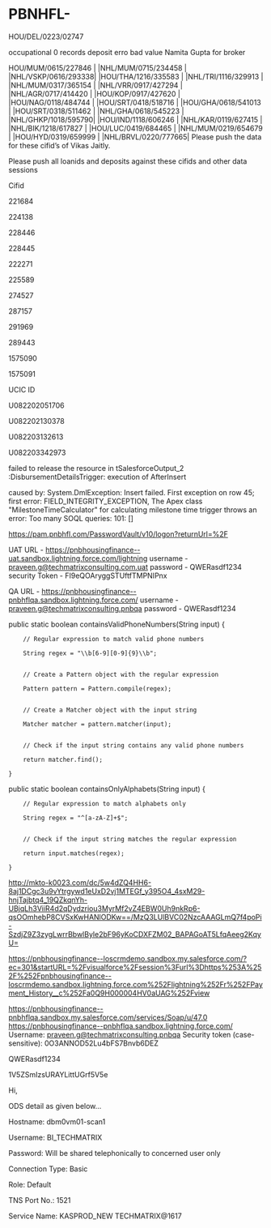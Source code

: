 # PBNHFL-

HOU/DEL/0223/02747

occupational 0 records
deposit erro bad value Namita Gupta for broker

HOU/MUM/0615/227846 |
|NHL/MUM/0715/234458 |
|NHL/VSKP/0616/293338|
|HOU/THA/1216/335583 |
|NHL/TRI/1116/329913 |
|NHL/MUM/0317/365154 |
|NHL/VRR/0917/427294 |
|NHL/AGR/0717/414420 |
|HOU/KOP/0917/427620 |
|HOU/NAG/0118/484744 |
|HOU/SRT/0418/518716 |
|HOU/GHA/0618/541013 |
|HOU/SRT/0318/511462 |
|NHL/GHA/0618/545223 |
|NHL/GHKP/1018/595790|
|HOU/IND/1118/606246 |
|NHL/KAR/0119/627415 |
|NHL/BIK/1218/617827 |
|HOU/LUC/0419/684465 |
|NHL/MUM/0219/654679 |
|HOU/HYD/0319/659999 |
|NHL/BRVL/0220/777665|
Please push the data for these cifid’s of Vikas Jaitly.

Please push all loanids and deposits against these cifids and other data sessions

Cifid

221684

224138

228446

228445

222271

225589

274527

287157

291969

289443

1575090

1575091

 

UCIC ID

U082202051706

U082202130378

U082203132613

U082203342973

 


failed to release the resource in tSalesforceOutput_2 :DisbursementDetailsTrigger: execution of AfterInsert

caused by: System.DmlException: Insert failed. First exception on row 45; first error: FIELD_INTEGRITY_EXCEPTION, The Apex class "MilestoneTimeCalculator" for calculating milestone time trigger throws an error: Too many SOQL queries: 101: []

https://pam.pnbhfl.com/PasswordVault/v10/logon?returnUrl=%2F

UAT URL - https://pnbhousingfinance--uat.sandbox.lightning.force.com/lightning
username - praveen.g@techmatrixconsulting.com.uat
password - QWERasdf1234
security Token - FI9eQOAryggSTUftfTMPNIPnx

QA URL - https://pnbhousingfinance--pnbhflqa.sandbox.lightning.force.com/
username - praveen.g@techmatrixconsulting.pnbqa
password - QWERasdf1234



public static boolean containsValidPhoneNumbers(String input) {

        // Regular expression to match valid phone numbers

        String regex = "\\b[6-9][0-9]{9}\\b";


        // Create a Pattern object with the regular expression

        Pattern pattern = Pattern.compile(regex);


        // Create a Matcher object with the input string

        Matcher matcher = pattern.matcher(input);


        // Check if the input string contains any valid phone numbers

        return matcher.find();

    }


public static boolean containsOnlyAlphabets(String input) {

        // Regular expression to match alphabets only

        String regex = "^[a-zA-Z]+$";


        // Check if the input string matches the regular expression

        return input.matches(regex);

    }


http://mkto-k0023.com/dc/5w4dZQ4HH6-8aj1DCgc3u9vYtrgywd1eUxD2vj1MTEGf_y395O4_4sxM29-hnjTajbtq4_19QZkqnYh-UBjqLh3ViiR4d2qDydzriou3MyrMf2vZ4EBW0Uh9nkRp6-qsOOmhebP8CVSxKwHANlODKw==/MzQ3LUlBVC02NzcAAAGLmQ7f4poPi-SzdjZ9Z3zygLwrrBbwlByle2bF96yKoCDXFZM02_BAPAGoAT5LfqAeeg2KqyU=

https://pnbhousingfinance--loscrmdemo.sandbox.my.salesforce.com/?ec=301&startURL=%2Fvisualforce%2Fsession%3Furl%3Dhttps%253A%252F%252Fpnbhousingfinance--loscrmdemo.sandbox.lightning.force.com%252Flightning%252Fr%252FPayment_History__c%252Fa0Q9H000004HV0aUAG%252Fview

https://pnbhousingfinance--pnbhflqa.sandbox.my.salesforce.com/services/Soap/u/47.0
https://pnbhousingfinance--pnbhflqa.sandbox.lightning.force.com/
Username: praveen.g@techmatrixconsulting.pnbqa
Security token (case-sensitive): 0O3ANNOD52Lu4bFS7Bnvb6DEZ

QWERasdf1234

1V5ZSmIzsURAYLittUGrf5V5e

Hi,

ODS detail as given below…

Hostname: dbm0vm01-scan1

Username: BI_TECHMATRIX

Password: Will be shared telephonically to concerned user only

Connection Type: Basic

Role: Default

TNS Port No.: 1521

Service Name: KASPROD_NEW
TECHMATRIX@1617




